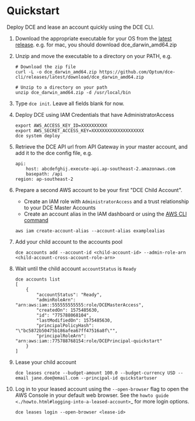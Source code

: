 # Quickstart

Deploy DCE and lease an account quickly using the DCE CLI.

1. Download the appropriate executable for your OS from the [latest release](https://github.com/Optum/dce-cli/releases/latest). e.g. for mac, you should download dce_darwin_amd64.zip

1. Unzip and move the executable to a directory on your PATH, e.g.

    ```
    # Download the zip file
    curl -L -o dce_darwin_amd64.zip https://github.com/Optum/dce-cli/releases/latest/download/dce_darwin_amd64.zip

    # Unzip to a directory on your path
    unzip dce_darwin_amd64.zip -d /usr/local/bin
    ```

1. Type `dce init`. Leave all fields blank for now.

1. Deploy DCE using IAM Credentials that have AdministratorAccess
    ```
    export AWS_ACCESS_KEY_ID=XXXXXXXXXX
    export AWS_SECRET_ACCESS_KEY=XXXXXXXXXXXXXXXXXXXX
    dce system deploy
    ```

1. Retrieve the DCE API url from API Gateway in your master account, and add it to the dce config file, e.g.
    ```
    api:
        host: abcdefghij.execute-api.ap-southeast-2.amazonaws.com
        basepath: /api
    region: ap-southeast-2
    ```

1. Prepare a second AWS account to be your first "DCE Child Account".
    - Create an IAM role with `AdministratorAccess` and a trust relationship to your DCE Master Accounts
    - Create an account alias in the IAM dashboard or using the [AWS CLI command](https://docs.aws.amazon.com/cli/latest/reference/iam/create-account-alias.html)

    ```
    aws iam create-account-alias --account-alias examplealias
    ```

1. Add your child account to the accounts pool
    ```
    dce accounts add --account-id <child-account-id> --admin-role-arn <child-account-cross-account-role-arn>
    ```

1. Wait until the child account `accountStatus` is `Ready`
    ```
    dce accounts list
    [
        {
            "accountStatus": "Ready",
            "adminRoleArn": "arn:aws:iam::555555555555:role/DCEMasterAccess",
            "createdOn": 1575485630,
            "id": "775788068104",
            "lastModifiedOn": 1575485630,
            "principalPolicyHash": "\"bc5872b50475b186afea67ff47516a8f\"",
            "principalRoleArn": "arn:aws:iam::775788768154:role/DCEPrincipal-quickstart"
        }
    ]
    ```

1. Lease your child account
    ```
    dce leases create --budget-amount 100.0 --budget-currency USD --email jane.doe@email.com --principal-id quickstartuser
    ```

1. Log in to your leased account using the `--open-browser` flag to open the AWS Console in your default web browser. See the `howto guide <./howto.html#logging-into-a-leased-account>`_ for more login options.
    ```
    dce leases login --open-browser <lease-id>
    ```